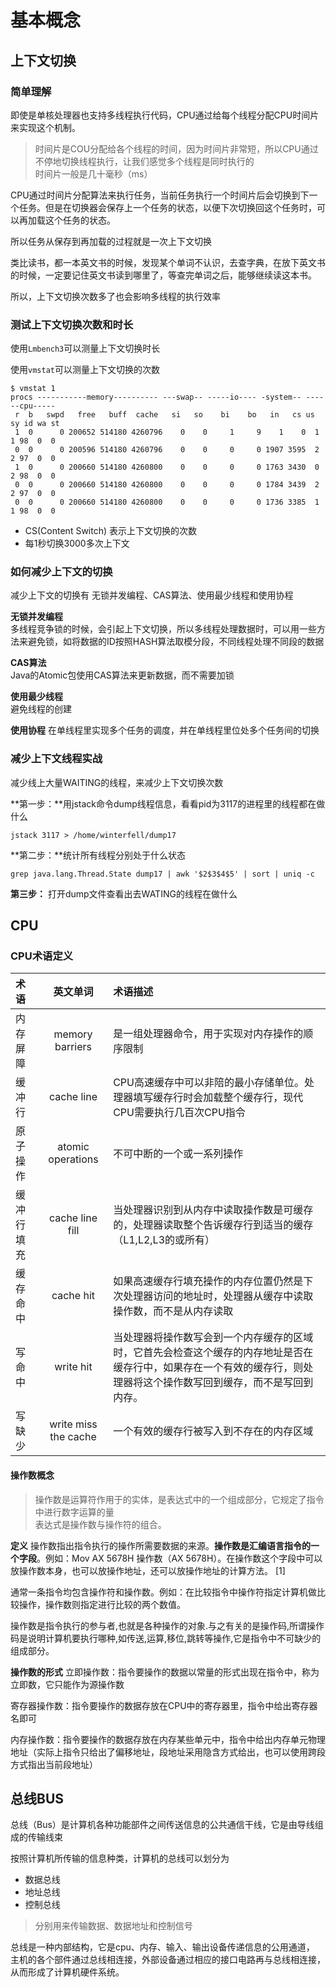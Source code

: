 # 基本概念

## 上下文切换

### 简单理解

即使是单核处理器也支持多线程执行代码，CPU通过给每个线程分配CPU时间片来实现这个机制。
> 时间片是COU分配给各个线程的时间，因为时间片非常短，所以CPU通过不停地切换线程执行，让我们感觉多个线程是同时执行的  
> 时间片一般是几十毫秒（ms）

CPU通过时间片分配算法来执行任务，当前任务执行一个时间片后会切换到下一个任务。但是在切换器会保存上一个任务的状态，以便下次切换回这个任务时，可以再加载这个任务的状态。

所以任务从保存到再加载的过程就是一次上下文切换

类比读书，都一本英文书的时候，发现某个单词不认识，去查字典，在放下英文书的时候，一定要记住英文书读到哪里了，等查完单词之后，能够继续读这本书。

所以，上下文切换次数多了也会影响多线程的执行效率

### 测试上下文切换次数和时长

使用`Lmbench3`可以测量上下文切换时长

使用`vmstat`可以测量上下文切换的次数

```text
$ vmstat 1
procs -----------memory---------- ---swap-- -----io---- -system-- ------cpu-----
 r  b   swpd   free   buff  cache   si   so    bi    bo   in   cs us sy id wa st
 1  0      0 200652 514180 4260796    0    0     1     9    1    0  1  1 98  0  0
 0  0      0 200596 514180 4260796    0    0     0     0 1907 3595  2  2 97  0  0
 1  0      0 200660 514180 4260800    0    0     0     0 1763 3430  0  2 98  0  0
 0  0      0 200660 514180 4260800    0    0     0     0 1784 3439  2  2 97  0  0
 0  0      0 200660 514180 4260800    0    0     0     0 1736 3385  1  1 98  0  0
```

- CS(Content Switch) 表示上下文切换的次数
- 每1秒切换3000多次上下文

### 如何减少上下文的切换

减少上下文的切换有 无锁并发编程、CAS算法、使用最少线程和使用协程

**无锁并发编程**  
多线程竞争锁的时候，会引起上下文切换，所以多线程处理数据时，可以用一些方法来避免锁，如将数据的ID按照HASH算法取模分段，不同线程处理不同段的数据

**CAS算法**  
Java的Atomic包使用CAS算法来更新数据，而不需要加锁

**使用最少线程**  
避免线程的创建

**使用协程**
在单线程里实现多个任务的调度，并在单线程里位处多个任务间的切换

### 减少上下文线程实战

减少线上大量WAITING的线程，来减少上下文切换次数

**第一步：**用jstack命令dump线程信息，看看pid为3117的进程里的线程都在做什么

```shell
jstack 3117 > /home/winterfell/dump17
```

**第二步：**统计所有线程分别处于什么状态

```shell
grep java.lang.Thread.State dump17 | awk '$2$3$4$5' | sort | uniq -c
```

**第三步：**
打开dump文件查看出去WATING的线程在做什么


## CPU

### CPU术语定义

|术语| 英文单词|术语描述
|:--- | :---:|:---
|内存屏障|memory barriers|是一组处理器命令，用于实现对内存操作的顺序限制
|缓冲行|cache line|CPU高速缓存中可以非陪的最小存储单位。处理器填写缓存行时会加载整个缓存行，现代CPU需要执行几百次CPU指令
|原子操作|atomic operations|不可中断的一个或一系列操作
|缓冲行填充|cache line fill|当处理器识别到从内存中读取操作数是可缓存的，处理器读取整个告诉缓存行到适当的缓存（L1,L2,L3的或所有）
|缓存命中|cache hit|如果高速缓存行填充操作的内存位置仍然是下次处理器访问的地址时，处理器从缓存中读取操作数，而不是从内存读取
|写命中|write hit|当处理器将操作数写会到一个内存缓存的区域时，它首先会检查这个缓存的内存地址是否在缓存行中，如果存在一个有效的缓存行，则处理器将这个操作数写回到缓存，而不是写回到内存。
|写缺少|write miss the cache|一个有效的缓存行被写入到不存在的内存区域


#### 操作数概念
> 操作数是运算符作用于的实体，是表达式中的一个组成部分，它规定了指令中进行数字运算的量  
> 表达式是操作数与操作符的组合。

**定义**
操作数指出指令执行的操作所需要数据的来源。**操作数是汇编语言指令的一个字段**。例如：Mov AX 5678H 操作数（AX 5678H）。在操作数这个字段中可以放操作数本身，也可以放操作地址，还可以放操作地址的计算方法。 [1]

通常一条指令均包含操作符和操作数。例如：在比较指令中操作符指定计算机做比较操作，操作数则指定进行比较的两个数值。

操作数是指令执行的参与者,也就是各种操作的对象.与之有关的是操作码,所谓操作码是说明计算机要执行哪种,如传送,运算,移位,跳转等操作,它是指令中不可缺少的组成部分。

**操作数的形式**
立即操作数：指令要操作的数据以常量的形式出现在指令中，称为立即数，它只能作为源操作数

寄存器操作数：指令要操作的数据存放在CPU中的寄存器里，指令中给出寄存器名即可

内存操作数：指令要操作的数据存放在内存某些单元中，指令中给出内存单元物理地址（实际上指令只给出了偏移地址，段地址采用隐含方式给出，也可以使用跨段方式指出当前段地址）

## 总线BUS
总线（Bus）是计算机各种功能部件之间传送信息的公共通信干线，它是由导线组成的传输线束

按照计算机所传输的信息种类，计算机的总线可以划分为
- 数据总线
- 地址总线
- 控制总线
> 分别用来传输数据、数据地址和控制信号

总线是一种内部结构，它是cpu、内存、输入、输出设备传递信息的公用通道，  
主机的各个部件通过总线相连接，外部设备通过相应的接口电路再与总线相连接，从而形成了计算机硬件系统。

